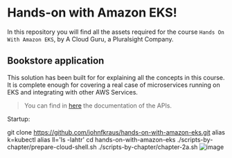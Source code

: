 # Hands-on with Amazon EKS!

In this repository you will find all the assets required for the course `Hands On With Amazon EKS`, by A Cloud Guru, a Pluralsight Company.


## Bookstore application

This solution has been built for for explaining all the concepts in this course. It is complete enough for covering a real case of microservices running on EKS and integrating with other AWS Services.

> You can find in [here](_docs/api.md) the documentation of the APIs.

Startup:

git clone https://github.com/johnfkraus/hands-on-with-amazon-eks.git
alias k=kubectl
alias ll='ls -lahtr'
cd hands-on-with-amazon-eks
./scripts-by-chapter/prepare-cloud-shell.sh
./scripts-by-chapter/chapter-2a.sh
![image](https://github.com/johnfkraus/hands-on-with-amazon-eks/assets/3719472/b703136d-9c1e-4cd2-885f-aff394fdda9e)
